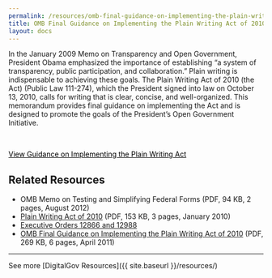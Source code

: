 ```yaml
---
permalink: /resources/omb-final-guidance-on-implementing-the-plain-writing-act-of-2010-m-11-15/
title: OMB Final Guidance on Implementing the Plain Writing Act of 2010 (M 11-15)
layout: docs
---
```


In the January 2009 Memo on Transparency and Open Government, President Obama emphasized the importance of establishing “a system of transparency, public participation, and collaboration.” Plain writing is indispensable to achieving these goals. The Plain Writing Act of 2010 (the Act) (Public Law 111-274), which the President signed into law on October 13, 2010, calls for writing that is clear, concise, and well-organized. This memorandum provides final guidance on implementing the Act and is designed to promote the goals of the President’s Open Government Initiative.

&nbsp;

<a class="button" style="color: #000000" href="https://www.whitehouse.gov/sites/whitehouse.gov/files/omb/memoranda/2011/m11-15.pdf">View Guidance on Implementing the Plain Writing Act</a>

## Related Resources

  * OMB Memo on Testing and Simplifying Federal Forms (PDF, 94 KB, 2 pages, August 2012)
  * [Plain Writing Act of 2010](https://www.gpo.gov/fdsys/pkg/PLAW-111publ274/pdf/PLAW-111publ274.pdf) (PDF, 153 KB, 3 pages, January 2010)
  * [Executive Orders 12866 and 12988](http://www.plainlanguage.gov/plLaw/law/index.cfm)
  * [OMB Final Guidance on Implementing the Plain Writing Act of 2010](https://www.whitehouse.gov/sites/whitehouse.gov/files/omb/memoranda/2011/m11-15.pdf) (PDF, 269 KB, 6 pages, April 2011)

* * *

See more [DigitalGov Resources]({{ site.baseurl }}/resources/)